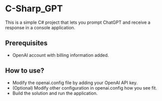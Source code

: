 # C-Sharp_GPT
This is a simple C# project that lets you prompt ChatGPT and receive a response in a console application.

## Prerequisites
* OpenAI account with billing information added.

## How to use?
* Modify the openai.config file by adding your OpenAI API key.
* (Optional) Modify other configuration in openai.config how you see fit.
* Build the solution and run the application.
